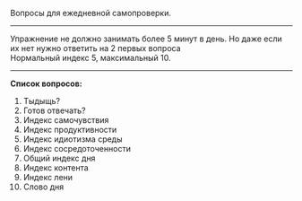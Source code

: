 <p>Вопросы для ежедневной самопроверки.</p>
<hr>
Упражнение не должно занимать более 5 минут в день. Но даже если их нет нужно ответить на 2 первых вопроса
<br>
Нормальный индекс 5, максимальный 10.
<hr>

<b>Список вопросов:</b>
<ol>
  <li>Тыдыщь?</li>
  <li>Готов отвечать?</li>
  <li>Индекс самочувствия</li>
  <li>Индекс продуктивности</li>
  <li>Индекс идиотизма среды</li>
  <li>Индекс сосредоточенности</li>
  <li>Общий индекс дня</li>
  <li>Индекс контента</li>
  <li>Индекс лени</li>
  <li>Слово дня</li>
</ol>
